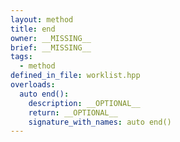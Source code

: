 ```yaml
---
layout: method
title: end
owner: __MISSING__
brief: __MISSING__
tags:
  - method
defined_in_file: worklist.hpp
overloads:
  auto end():
    description: __OPTIONAL__
    return: __OPTIONAL__
    signature_with_names: auto end()
---
```

